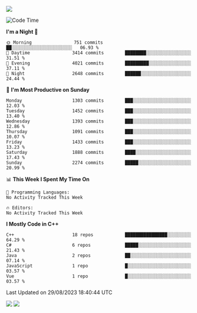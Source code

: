 ![](https://komarev.com/ghpvc/?username=lilpidgey&color=red)
<!--START_SECTION:waka-->
![Code Time](http://img.shields.io/badge/Code%20Time-1%2C491%20hrs%2018%20mins-blue)

**I'm a Night 🦉** 

```text
🌞 Morning                751 commits         ██░░░░░░░░░░░░░░░░░░░░░░░   06.93 % 
🌆 Daytime                3414 commits        ████████░░░░░░░░░░░░░░░░░   31.51 % 
🌃 Evening                4021 commits        █████████░░░░░░░░░░░░░░░░   37.11 % 
🌙 Night                  2648 commits        ██████░░░░░░░░░░░░░░░░░░░   24.44 % 
```
📅 **I'm Most Productive on Sunday** 

```text
Monday                   1303 commits        ███░░░░░░░░░░░░░░░░░░░░░░   12.03 % 
Tuesday                  1452 commits        ███░░░░░░░░░░░░░░░░░░░░░░   13.40 % 
Wednesday                1393 commits        ███░░░░░░░░░░░░░░░░░░░░░░   12.86 % 
Thursday                 1091 commits        ███░░░░░░░░░░░░░░░░░░░░░░   10.07 % 
Friday                   1433 commits        ███░░░░░░░░░░░░░░░░░░░░░░   13.23 % 
Saturday                 1888 commits        ████░░░░░░░░░░░░░░░░░░░░░   17.43 % 
Sunday                   2274 commits        █████░░░░░░░░░░░░░░░░░░░░   20.99 % 
```


📊 **This Week I Spent My Time On** 

```text
💬 Programming Languages: 
No Activity Tracked This Week

🔥 Editors: 
No Activity Tracked This Week
```

**I Mostly Code in C++** 

```text
C++                      18 repos            ████████████████░░░░░░░░░   64.29 % 
C#                       6 repos             █████░░░░░░░░░░░░░░░░░░░░   21.43 % 
Java                     2 repos             ██░░░░░░░░░░░░░░░░░░░░░░░   07.14 % 
JavaScript               1 repo              █░░░░░░░░░░░░░░░░░░░░░░░░   03.57 % 
Vue                      1 repo              █░░░░░░░░░░░░░░░░░░░░░░░░   03.57 % 
```




 Last Updated on 29/08/2023 18:40:44 UTC
<!--END_SECTION:waka-->
![](https://hit.yhype.me/github/profile?user_id=42968544)
![](https://komarev.com/ghpvc/?lilpidgey)

